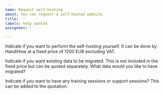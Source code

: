 ```yaml
---
name: Request self-hosting
about: You can request a self-hosted website
title: ''
labels: help wanted
assignees: ''

---
```


Indicate if you want to perform the self-hosting yourself. It can be done by HandiHow at a fixed price of 1200 EUR excluding VAT.

Indicate if you want existing data to be migrated. This is not included in the fixed price but can be quoted separately. What data would you like to have migrated?

Indicate if you want to have any training sessions or support sessions? This can be added to the quotation.
